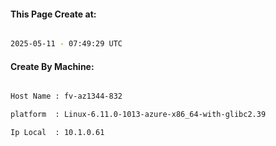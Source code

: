 
   
#### This Page Create at:

```bash

2025-05-11 - 07:49:29 UTC

```

#### Create By Machine:

```bash

Host Name : fv-az1344-832

platform  : Linux-6.11.0-1013-azure-x86_64-with-glibc2.39

Ip Local  : 10.1.0.61

```

